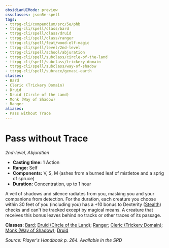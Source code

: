 ```yaml
---
obsidianUIMode: preview
cssclasses: json5e-spell
tags:
- ttrpg-cli/compendium/src/5e/phb
- ttrpg-cli/spell/class/bard
- ttrpg-cli/spell/class/druid
- ttrpg-cli/spell/class/ranger
- ttrpg-cli/spell/feat/wood-elf-magic
- ttrpg-cli/spell/level/2nd-level
- ttrpg-cli/spell/school/abjuration
- ttrpg-cli/spell/subclass/circle-of-the-land
- ttrpg-cli/spell/subclass/trickery-domain
- ttrpg-cli/spell/subclass/way-of-shadow
- ttrpg-cli/spell/subrace/genasi-earth
classes:
- Bard
- Cleric (Trickery Domain)
- Druid
- Druid (Circle of the Land)
- Monk (Way of Shadow)
- Ranger
aliases:
- Pass without Trace
---
```

# Pass without Trace
*2nd-level, Abjuration*  


- **Casting time:** 1 Action
- **Range:** Self
- **Components:** V, S, M (ashes from a burned leaf of mistletoe and a sprig of spruce)
- **Duration:** Concentration, up to 1 hour

A veil of shadows and silence radiates from you, masking you and your companions from detection. For the duration, each creature you choose within 30 feet of you (including you) has a +10 bonus to Dexterity ([Stealth](/3-Mechanics/CLI/Rules/skills.md#Stealth)) checks and can't be tracked except by magical means. A creature that receives this bonus leaves behind no tracks or other traces of its passage.

**Classes**: [Bard](/3-Mechanics/CLI/Compendium/lists/list-spells-classes-bard.md); [Druid (Circle of the Land)](/3-Mechanics/CLI/Compendium/lists/list-spells-classes-circle-of-the-land.md); [Ranger](/3-Mechanics/CLI/Compendium/lists/list-spells-classes-ranger.md); [Cleric (Trickery Domain)](/3-Mechanics/CLI/Compendium/lists/list-spells-classes-trickery-domain.md); [Monk (Way of Shadow)](/3-Mechanics/CLI/Compendium/lists/list-spells-classes-way-of-shadow.md); [Druid](/3-Mechanics/CLI/Compendium/lists/list-spells-classes-druid.md)

*Source: Player's Handbook p. 264. Available in the <span title='Systems Reference Document (5.1)'>SRD</span>*